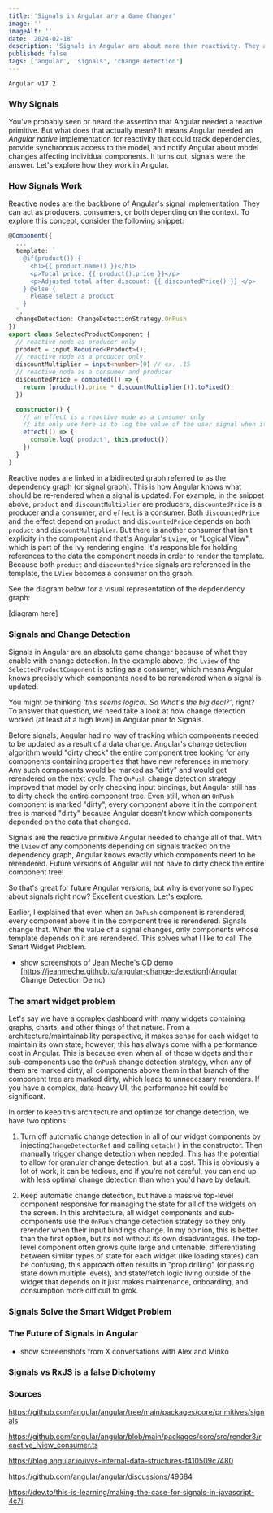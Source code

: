```yaml
---
title: 'Signals in Angular are a Game Changer'
image: ''
imageAlt: ''
date: '2024-02-18'
description: 'Signals in Angular are about more than reactivity. They are a total game changer for change detection and are already enabling things that were not possible before. Find out what and how here.'
published: false
tags: ['angular', 'signals', 'change detection']
---
```


`Angular v17.2`

### Why Signals

You've probably seen or heard the assertion that Angular needed a reactive primitive. But what does that actually mean? It means Angular needed an _Angular native_ implementation for reactivity that could track dependencies, provide synchronous access to the model, and notify Angular about model changes affecting individual components. It turns out, signals were the answer. Let's explore how they work in Angular.

### How Signals Work

Reactive nodes are the backbone of Angular's signal implementation. They can act as producers, consumers, or both depending on the context. To explore this concept, consider the following snippet:

```typescript
@Component({
  ...
  template: `
    @if(product()) {
      <h1>{{ product.name() }}</h1>
      <p>Total price: {{ product().price }}</p>
      <p>Adjusted total after discount: {{ discountedPrice() }} </p>
    } @else {
      Please select a product
    }
  `,
  changeDetection: ChangeDetectionStrategy.OnPush
})
export class SelectedProductComponent {
  // reactive node as producer only
  product = input.Required<Product>();
  // reactive node as a producer only
  discountMultiplier = input<number>(0) // ex. .15
  // reactive node as a consumer and producer
  discountedPrice = computed(() => {
    return (product().price * discountMultiplier()).toFixed();
  })

  constructor() {
    // an effect is a reactive node as a consumer only
    // its only use here is to log the value of the user signal when it changes
    effect(() => {
      console.log('product', this.product())
    })
  }
}
```

Reactive nodes are linked in a bidirected graph referred to as the dependency graph (or signal graph). This is how Angular knows what should be re-rendered when a signal is updated. For example, in the snippet above, `product` and `discountMultiplier` are producers, `discountedPrice` is a producer and a consumer, and `effect` is a consumer. Both `discountedPrice` and the effect depend on `product` and `discountedPrice` depends on both `product` and `discountMultiplier`. But there is another consumer that isn't explicity in the component and that's Angular's `Lview`, or "Logical View", which is part of the ivy rendering engine. It's responsible for holding references to the data the component needs in order to render the template. Because both `product` and `discountedPrice` signals are referenced in the template, the `LView` becomes a consumer on the graph.

See the diagram below for a visual representation of the depdendency graph:

[diagram here]

### Signals and Change Detection

Signals in Angular are an absolute game changer because of what they enable with change detection. In the example above, the `Lview` of the `SelectedProductComponent` is acting as a consumer, which means Angular knows precisely which components need to be rerendered when a signal is updated.

You might be thinking _'this seems logical. So What's the big deal?'_, right? To answer that question, we need take a look at how change detection worked (at least at a high level) in Angular prior to Signals. 

Before signals, Angular had no way of tracking which components needed to be updated as a result of a data change. Angular's change detection algorithm would "dirty check" the entire component tree looking for any components containing properties that have new references in memory. Any such components would be marked as "dirty" and would get rerendered on the next cycle. The `OnPush` change detection strategy improved that model by only checking input bindings, but Angular still has to dirty check the entire component tree. Even still, when an `OnPush` component is marked "dirty", every component above it in the component tree is marked "dirty" because Angular doesn't know which components depended on the data that changed.

Signals are the reactive primitive Angular needed to change all of that. With the `LView` of any components depending on signals tracked on the dependency graph, Angular knows exactly which components need to be rerendered. Future versions of Angular will not have to dirty check the entire component tree!

So that's great for future Angular versions, but why is everyone so hyped about signals right now? Excellent question. Let's explore. 

Earlier, I explained that even when an `OnPush` component is rerendered, every component above it in the component tree is rerendered. Signals change that. When the value of a signal changes, only components whose template depends on it are rerendered. This solves what I like to call The Smart Widget Problem.

- show screenshots of Jean Meche's CD demo
  [https://jeanmeche.github.io/angular-change-detection](Angular Change Detection Demo)

### The smart widget problem

Let's say we have a complex dashboard with many widgets containing graphs, charts, and other things of that nature. From a architecture/maintainability perspective, it makes sense for each widget to maintain its own state; however, this has always come with a performance cost in Angular. This is because even when all of those widgets and their sub-components use the `OnPush` change detection strategy, when any of them are marked dirty, all components above them in that branch of the component tree are marked dirty, which leads to unnecessary rerenders. If you have a complex, data-heavy UI, the performance hit could be significant.

In order to keep this architecture and optimize for change detection, we have two options:

1. Turn off automatic change detection in all of our widget components by injecting`ChangeDetectorRef` and calling `detach()` in the constructor. Then manually trigger change detection when needed. This has the potential to allow for granular change detection, but at a cost. This is obviously a lot of work, it can be tedious, and if you're not careful, you can end up with less optimal change detection than when you'd have by default. 

2. Keep automatic change detection, but have a massive top-level component responsive for managing the state for all of the widgets on the screen. In this architecture, all widget components and sub-components use the `OnPush` change detection strategy so they only rerender when their input bindings change. In my opinion, this is better than the first option, but its not without its own disadvantages. The top-level component often grows quite large and untenable, differentiating between similar types of state for each widget (like loading states) can be confusing, this approach often results in "prop drilling" (or passing state down multiple levels), and state/fetch logic living outside of the widget that depends on it just makes maintenance, onboarding, and consumption more difficult to grok.

### Signals Solve the Smart Widget Problem



### The Future of Signals in Angular

- show screeenshots from X conversations with Alex and Minko

### Signals vs RxJS is a false Dichotomy

### Sources

https://github.com/angular/angular/tree/main/packages/core/primitives/signals

https://github.com/angular/angular/blob/main/packages/core/src/render3/reactive_lview_consumer.ts

https://blog.angular.io/ivys-internal-data-structures-f410509c7480

https://github.com/angular/angular/discussions/49684

https://dev.to/this-is-learning/making-the-case-for-signals-in-javascript-4c7i
